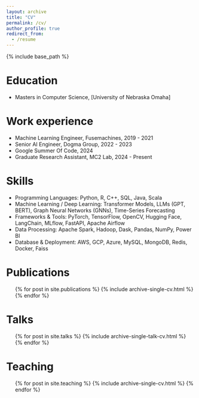 ```yaml
---
layout: archive
title: "CV"
permalink: /cv/
author_profile: true
redirect_from:
  - /resume
---
```


{% include base_path %}

Education
======
* Masters in Computer Science, [University of Nebraska Omaha]

Work experience
======
* Machine Learning Engineer, Fusemachines, 2019 - 2021
* Senior AI Engineer, Dogma Group, 2022 - 2023
* Google Summer Of Code, 2024
* Graduate Research Assistant, MC2 Lab, 2024 - Present

Skills
======
* Programming Languages: Python, R, C++, SQL, Java, Scala
* Machine Learning / Deep Learning: Transformer Models, LLMs (GPT, BERT), Graph Neural Networks (GNNs), Time-Series Forecasting
* Frameworks & Tools: PyTorch, TensorFlow, OpenCV, Hugging Face, LangChain, MLflow, FastAPI, Apache Airflow
* Data Processing: Apache Spark, Hadoop, Dask, Pandas, NumPy, Power BI
* Database & Deployment: AWS, GCP, Azure, MySQL, MongoDB, Redis, Docker, Faiss

Publications
======
  <ul>{% for post in site.publications %}
    {% include archive-single-cv.html %}
  {% endfor %}</ul>
  
Talks
======
  <ul>{% for post in site.talks %}
    {% include archive-single-talk-cv.html %}
  {% endfor %}</ul>
  
Teaching
======
  <ul>{% for post in site.teaching %}
    {% include archive-single-cv.html %}
  {% endfor %}</ul>
